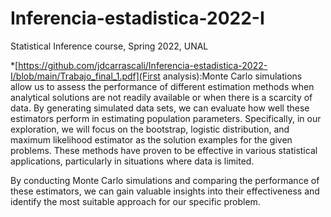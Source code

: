 # Inferencia-estadistica-2022-I
Statistical Inference course, Spring 2022, UNAL

*[https://github.com/jdcarrascali/Inferencia-estadistica-2022-I/blob/main/Trabajo_final_1.pdf](First analysis):Monte Carlo simulations allow us to assess the performance of different estimation methods when analytical solutions are not readily available or when there is a scarcity of data. By generating simulated data sets, we can evaluate how well these estimators perform in estimating population parameters.
Specifically, in our exploration, we will focus on the bootstrap, logistic distribution, and maximum likelihood estimator as the solution examples for the given problems. These methods have proven to be effective in various statistical applications, particularly in situations where data is limited.

By conducting Monte Carlo simulations and comparing the performance of these estimators, we can gain valuable insights into their effectiveness and identify the most suitable approach for our specific problem.
